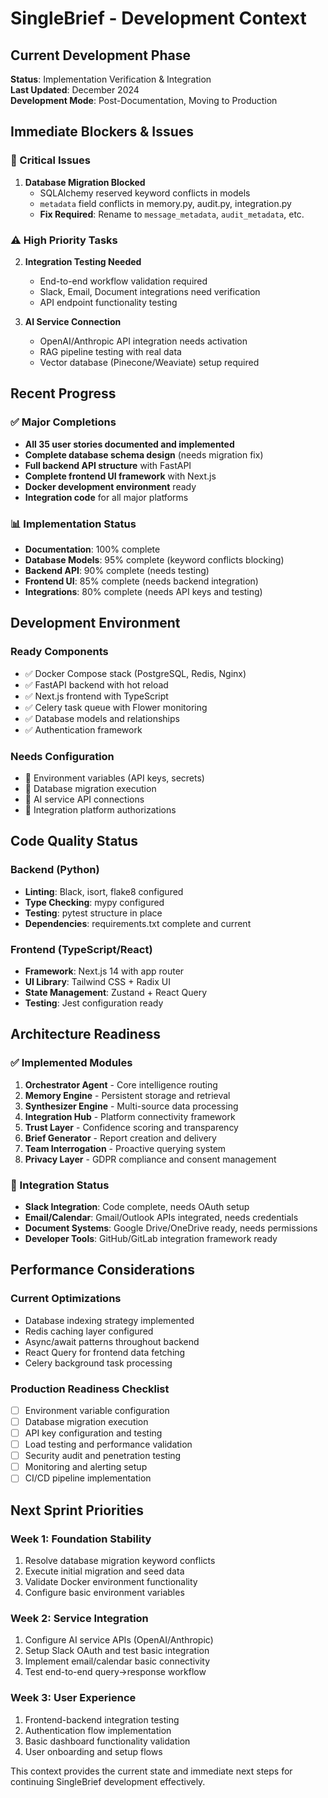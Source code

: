 # SingleBrief - Development Context

## Current Development Phase

**Status**: Implementation Verification & Integration  
**Last Updated**: December 2024  
**Development Mode**: Post-Documentation, Moving to Production

## Immediate Blockers & Issues

### 🚨 Critical Issues
1. **Database Migration Blocked** 
   - SQLAlchemy reserved keyword conflicts in models
   - `metadata` field conflicts in memory.py, audit.py, integration.py
   - **Fix Required**: Rename to `message_metadata`, `audit_metadata`, etc.

### ⚠️ High Priority Tasks
2. **Integration Testing Needed**
   - End-to-end workflow validation required
   - Slack, Email, Document integrations need verification
   - API endpoint functionality testing

3. **AI Service Connection**
   - OpenAI/Anthropic API integration needs activation
   - RAG pipeline testing with real data
   - Vector database (Pinecone/Weaviate) setup required

## Recent Progress

### ✅ Major Completions
- **All 35 user stories documented and implemented**
- **Complete database schema design** (needs migration fix)
- **Full backend API structure** with FastAPI
- **Complete frontend UI framework** with Next.js
- **Docker development environment** ready
- **Integration code** for all major platforms

### 📊 Implementation Status
- **Documentation**: 100% complete
- **Database Models**: 95% complete (keyword conflicts blocking)
- **Backend API**: 90% complete (needs testing)
- **Frontend UI**: 85% complete (needs backend integration)
- **Integrations**: 80% complete (needs API keys and testing)

## Development Environment

### Ready Components
- ✅ Docker Compose stack (PostgreSQL, Redis, Nginx)
- ✅ FastAPI backend with hot reload
- ✅ Next.js frontend with TypeScript
- ✅ Celery task queue with Flower monitoring
- ✅ Database models and relationships
- ✅ Authentication framework

### Needs Configuration
- 🔧 Environment variables (API keys, secrets)
- 🔧 Database migration execution
- 🔧 AI service API connections
- 🔧 Integration platform authorizations

## Code Quality Status

### Backend (Python)
- **Linting**: Black, isort, flake8 configured
- **Type Checking**: mypy configured
- **Testing**: pytest structure in place
- **Dependencies**: requirements.txt complete and current

### Frontend (TypeScript/React)
- **Framework**: Next.js 14 with app router
- **UI Library**: Tailwind CSS + Radix UI
- **State Management**: Zustand + React Query
- **Testing**: Jest configuration ready

## Architecture Readiness

### ✅ Implemented Modules
1. **Orchestrator Agent** - Core intelligence routing
2. **Memory Engine** - Persistent storage and retrieval  
3. **Synthesizer Engine** - Multi-source data processing
4. **Integration Hub** - Platform connectivity framework
5. **Trust Layer** - Confidence scoring and transparency
6. **Brief Generator** - Report creation and delivery
7. **Team Interrogation** - Proactive querying system
8. **Privacy Layer** - GDPR compliance and consent management

### 🔧 Integration Status
- **Slack Integration**: Code complete, needs OAuth setup
- **Email/Calendar**: Gmail/Outlook APIs integrated, needs credentials
- **Document Systems**: Google Drive/OneDrive ready, needs permissions
- **Developer Tools**: GitHub/GitLab integration framework ready

## Performance Considerations

### Current Optimizations
- Database indexing strategy implemented
- Redis caching layer configured
- Async/await patterns throughout backend
- React Query for frontend data fetching
- Celery background task processing

### Production Readiness Checklist
- [ ] Environment variable configuration
- [ ] Database migration execution
- [ ] API key configuration and testing
- [ ] Load testing and performance validation
- [ ] Security audit and penetration testing
- [ ] Monitoring and alerting setup
- [ ] CI/CD pipeline implementation

## Next Sprint Priorities

### Week 1: Foundation Stability
1. Resolve database migration keyword conflicts
2. Execute initial migration and seed data
3. Validate Docker environment functionality
4. Configure basic environment variables

### Week 2: Service Integration
1. Configure AI service APIs (OpenAI/Anthropic)
2. Setup Slack OAuth and test basic integration
3. Implement email/calendar basic connectivity
4. Test end-to-end query→response workflow

### Week 3: User Experience
1. Frontend-backend integration testing
2. Authentication flow implementation
3. Basic dashboard functionality validation
4. User onboarding and setup flows

This context provides the current state and immediate next steps for continuing SingleBrief development effectively.
